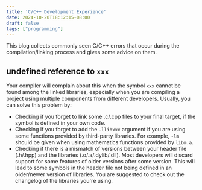 ```yaml
---
title: 'C/C++ Development Experience'
date: 2024-10-20T18:12:15+08:00
draft: false
tags: ["programming"]
---
```


This blog collects commonly seen C/C++ errors that occur during the compilation/linking process and gives some advice on them.

## undefined reference to `xxx`

Your compiler will complain about this when the symbol `xxx` cannot be found among the linked libraries, especially when you are compiling a project using multiple components from different developers. Usually, you can solve this problem by:

* Checking if you forget to link some .c/.cpp files to your final target, if the symbol is defined in your own code.
* Checking if you forget to add the `-llibxxx` argument if you are using some functions provided by third-party libraries. For example, `-lm` should be given when using mathematics functions provided by `libm.a`.
* Checking if there is a mismatch of versions between your header file (.h/.hpp) and the libraries (.o/.a/.dylib/.dll). Most developers will discard support for some features of older versions after some version. This will lead to some symbols in the header file not being defined in an older/newer version of libraries. You are suggested to check out the changelog of the libraries you're using.
